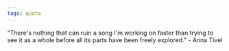 ```yaml
---
tags: quote 
---
```


"There's nothing that can ruin a song I'm working on faster than trying to see it as a whole before all its parts have been freely explored." - Anna Tivel